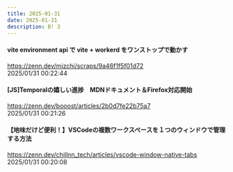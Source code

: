 ```yaml
---
title: 2025-01-31
date: 2025-01-31
description: B! 3
---
```


#### vite environment api で vite + workerd をワンストップで動かす
https://zenn.dev/mizchi/scraps/9a46f1f5f01d72<br>
2025/01/31 00:22:44<br>


#### [JS]Temporalの嬉しい進捗　MDNドキュメント＆Firefox対応開始
https://zenn.dev/booost/articles/2b0d7fe22b75a7<br>
2025/01/31 00:21:26<br>


#### 【地味だけど便利！】VSCodeの複数ワークスペースを１つのウィンドウで管理する方法
https://zenn.dev/chillnn_tech/articles/vscode-window-native-tabs<br>
2025/01/31 00:20:08<br>


